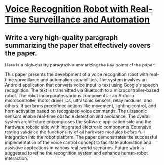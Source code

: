 # [Voice Recognition Robot with Real-Time Surveillance and Automation](https://arxiv.org/abs/2312.04072)

## Write a very high-quality paragraph summarizing the paper that effectively covers the paper.

 Here is a high-quality paragraph summarizing the key points of the paper:

This paper presents the development of a voice recognition robot with real-time surveillance and automation capabilities. The system involves an Android application that converts voice input to text using Google's speech recognition. The text is transmitted via Bluetooth to a microcontroller-based robot. The robot incorporates various components - an Arduino microcontroller, motor driver ICs, ultrasonic sensors, relay modules, and others. It performs predefined actions like movement, lighting control, and horn activation based on recognized voice commands. The ultrasonic sensors enable real-time obstacle detection and avoidance. The overall system architecture encompasses the software application side and the hardware robotic side with integrated electronic components. Extensive testing validated the functionality of all hardware modules before full integration into the robot platform. The paper demonstrates the successful implementation of the voice control concept to facilitate automation and assistive applications in various real-world scenarios. Future work is suggested to refine the recognition system and enhance human-robot interaction.
